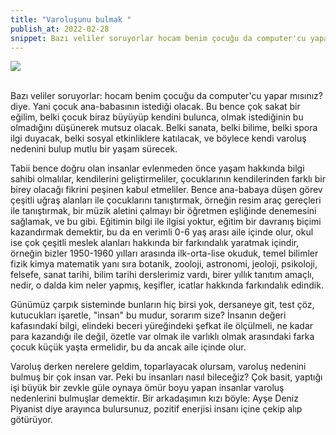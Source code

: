 ```yaml
---
title: "Varoluşunu bulmak "
publish_at: 2022-02-28
snippet: Bazı veliler soruyorlar hocam benim çocuğu da computer'cu yapar mısınız? diye.
---
```


<img src=/evdeogrenilir.jpg><br>
<br>

Bazı veliler soruyorlar: hocam benim çocuğu da computer'cu yapar mısınız? diye. Yani çocuk ana-babasının istediği olacak.
Bu bence çok sakat bir eğilim, belki çocuk biraz büyüyüp kendini bulunca, olmak istediğinin bu olmadığını düşünerek mutsuz olacak.
Belki sanata, belki bilime, belki spora ilgi duyacak, belki sosyal etkinliklere katılacak, ve böylece kendi varoluş nedenini bulup mutlu bir yaşam sürecek.

Tabii bence doğru olan insanlar evlenmeden önce yaşam hakkında bilgi sahibi olmalılar, kendilerini geliştirmeliler, çocuklarının
kendilerinden farklı bir birey olacağı fikrini peşinen kabul etmeliler. Bence ana-babaya düşen görev çeşitli uğraş
alanları ile çocuklarını tanıştırmak, örneğin resim araç gereçleri ile tanıştırmak, bir müzik aletini çalmayı bir
öğretmen eşliğinde denemesini sağlamak, ve bu gibi. Eğitimin bilgi ile ilgisi yoktur, eğitim bir davranış biçimi
kazandırmak demektir, bu da en verimli 0-6 yaş arası aile içinde olur, okul ise çok çeşitli meslek alanları hakkında
bir farkındalık yaratmak içindir, örneğin bizler 1950-1960 yılları arasında ilk-orta-lise okuduk, temel bilimler fizik kimya
matematik yanı sıra botanik, zooloji, astronomi, jeoloji, psikoloji, felsefe, sanat tarihi, bilim tarihi derslerimiz
vardı, birer yıllık tanıtım amaçlı, nedir, o dalda kim neler yapmış, keşifler, icatlar hakkında farkındalık edindik.

Günümüz çarpık sisteminde bunların hiç birsi yok, dersaneye git, test çöz, kutucukları işaretle, "insan" bu mudur,
sorarım size? İnsanın değeri kafasındaki bilgi, elindeki beceri yüreğindeki şefkat ile ölçülmeli, ne kadar para kazandığı
ile değil, özetle var olmak ile varlıklı olmak arasındaki farka çocuk küçük yaşta ermelidir, bu da ancak aile içinde
olur.

Varoluş derken nerelere geldim, toparlayacak olursam, varoluş nedenini bulmuş bir çok insan var. Peki bu insanları
nasıl bileceğiz? Çok basit, yaptığı işi büyük bir zevkle güle oynaya ömür boyu yapan insanlar varoluş nedenlerini
bulmuşlar demektir. Bir arkadaşımın kızı böyle: Ayşe Deniz Piyanist diye arayınca bulursunuz, pozitif enerjisi
insanı içine çekip alıp götürüyor.
